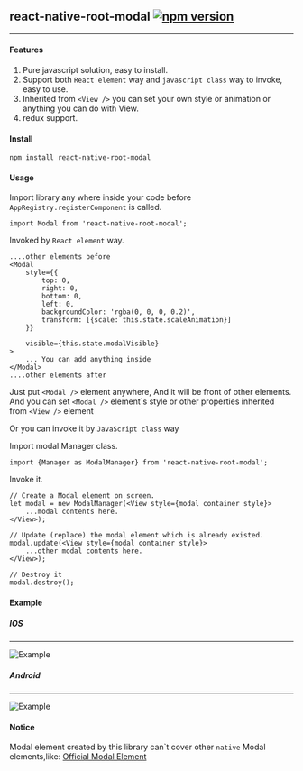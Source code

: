 ## react-native-root-modal [![npm version](https://badge.fury.io/js/react-native-root-modal.svg)](http://badge.fury.io/js/react-native-root-modal)

------------------------

#### Features
1. Pure javascript solution, easy to install.
2. Support both `React element` way and `javascript class` way to invoke, easy to use.
3. Inherited from `<View />` you can set your own style or animation or anything you can do with View.
4. redux support.

#### Install

`npm install react-native-root-modal`

#### Usage

Import library any where inside your code before `AppRegistry.registerComponent` is called.

```
import Modal from 'react-native-root-modal';
```

Invoked by `React element` way.

```
....other elements before
<Modal
    style={{
        top: 0,
        right: 0,
        bottom: 0,
        left: 0,
        backgroundColor: 'rgba(0, 0, 0, 0.2)',
        transform: [{scale: this.state.scaleAnimation}]
    }}

    visible={this.state.modalVisible}
>
    ... You can add anything inside
</Modal>
....other elements after

```

Just put `<Modal />` element anywhere, And it will be front of other elements.
And you can set `<Modal />` element\`s style or other properties inherited from `<View />` element


Or you can invoke it by `JavaScript class` way

Import modal Manager class.
```
import {Manager as ModalManager} from 'react-native-root-modal';

```

Invoke it.
```
// Create a Modal element on screen.
let modal = new ModalManager(<View style={modal container style}>
    ...modal contents here.
</View>);

// Update (replace) the modal element which is already existed.
modal.update(<View style={modal container style}>
    ...other modal contents here.
</View>);

// Destroy it
modal.destroy();
```

#### Example

##### IOS
----
![Example](./Example/screenShoot.ios.gif)

##### Android
----
![Example](./Example/screenShoot.android.gif)
#### Notice

Modal element created by this library can\`t cover other `native` Modal elements,like: [Official Modal Element](http://facebook.github.io/react-native/docs/modal.html#content)
